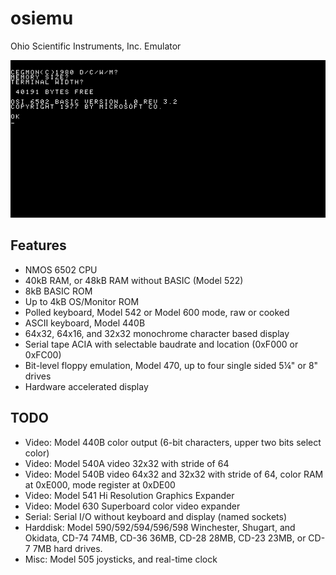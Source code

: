 # osiemu
Ohio Scientific Instruments, Inc. Emulator

![screenshot]( screenshots/osiemu.png )  

## Features

* NMOS 6502 CPU
* 40kB RAM, or 48kB RAM without BASIC (Model 522)
* 8kB BASIC ROM
* Up to 4kB OS/Monitor ROM
* Polled keyboard, Model 542 or Model 600 mode, raw or cooked
* ASCII keyboard, Model 440B
* 64x32, 64x16, and 32x32 monochrome character based display
* Serial tape ACIA with selectable baudrate and location (0xF000 or 0xFC00)
* Bit-level floppy emulation, Model 470, up to four single sided 5¼" or 8" drives
* Hardware accelerated display

## TODO

* Video: Model 440B color output (6-bit characters, upper two bits select color)
* Video: Model 540A video 32x32 with stride of 64
* Video: Model 540B video 64x32 and 32x32 with stride of 64, color RAM at 0xE000, mode register at 0xDE00
* Video: Model 541 Hi Resolution Graphics Expander
* Video: Model 630 Superboard color video expander
* Serial: Serial I/O without keyboard and display (named sockets)
* Harddisk: Model 590/592/594/596/598 Winchester, Shugart, and Okidata, CD-74 74MB, CD-36 36MB, CD-28 28MB, CD-23 23MB, or CD-7 7MB hard drives.
* Misc: Model 505 joysticks, and real-time clock
